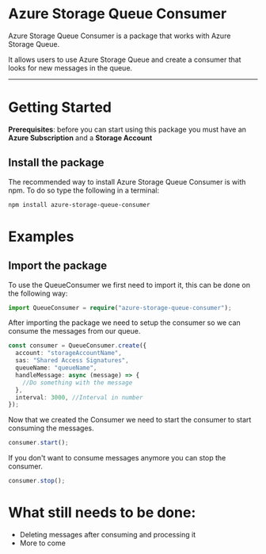 # Azure Storage Queue Consumer

Azure Storage Queue Consumer is a package that works with Azure Storage Queue.

It allows users to use Azure Storage Queue and create a consumer that looks for new messages in the queue.

---

# Getting Started

**Prerequisites**: before you can start using this package you must have an **Azure Subscription** and a **Storage Account**

## Install the package

The recommended way to install Azure Storage Queue Consumer is with npm. To do so type the following in a terminal:

```bash
npm install azure-storage-queue-consumer
```

# Examples

## Import the package

To use the QueueConsumer we first need to import it, this can be done on the following way:

```typescript
import QueueConsumer = require("azure-storage-queue-consumer");
```

After importing the package we need to setup the consumer so we can consume the messages from our queue.

```typescript
const consumer = QueueConsumer.create({
  account: "storageAccountName",
  sas: "Shared Access Signatures",
  queueName: "queueName",
  handleMessage: async (message) => {
    //Do something with the message
  },
  interval: 3000, //Interval in number
});
```

Now that we created the Consumer we need to start the consumer to start consuming the messages.

```typescript
consumer.start();
```

If you don't want to consume messages anymore you can stop the consumer.

```typescript
consumer.stop();
```

# What still needs to be done:

- Deleting messages after consuming and processing it
- More to come
